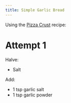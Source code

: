 ```yaml
---
title: Simple Garlic Bread
---
```


Using the [Pizza Crust](/Recipes/Pizza_Crust) recipe:

# Attempt 1

Halve:

* Salt

Add:

* 1 tsp garlic salt
* 1 tsp garlic powder

